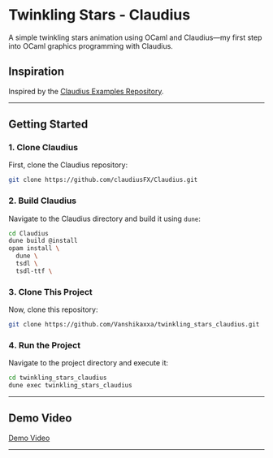 # Twinkling Stars - Claudius  
A simple twinkling stars animation using OCaml and Claudius—my first step into OCaml graphics programming with Claudius.  

## Inspiration  
Inspired by the [Claudius Examples Repository](https://github.com/claudiusFX/claudius-examples).  

---

##  Getting Started  

### 1️. Clone Claudius  
First, clone the Claudius repository:  
```bash
git clone https://github.com/claudiusFX/Claudius.git
```

### 2. Build Claudius  
Navigate to the Claudius directory and build it using `dune`:  
```bash
cd Claudius
dune build @install
opam install \
  dune \
  tsdl \
  tsdl-ttf \
```

### 3️. Clone This Project  
Now, clone this repository:  
```bash
git clone https://github.com/Vanshikaxxa/twinkling_stars_claudius.git
```

### 4️. Run the Project  
Navigate to the project directory and execute it:  
```bash
cd twinkling_stars_claudius
dune exec twinkling_stars_claudius
```

---

## Demo Video
[Demo Video](https://github.com/user-attachments/assets/17ca69fe-a8e5-4763-a725-018aa89d43cb)



---
